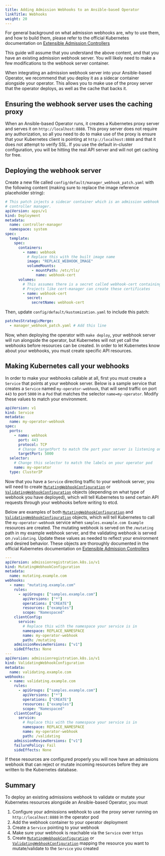 ```yaml
---
title: Adding Admission Webhooks to an Ansible-based Operator
linkTitle: Webhooks
weight: 20
---
```


For general background on what admission webhooks are, why to use them, and how to build them,
please refer to the official Kubernetes documentation on [Extensible Admission Controllers][admission-controllers]

This guide will assume that you understand the above content, and that you have an existing admission
webhook server. You will likely need to make a few modifications to the webhook server container.

When integrating an admission webhook server into your Ansible-based Operator, we recommend that you
deploy it as a sidecar container alongside your operator. This allows you to make use of the proxy
server that the operator deploys, as well as the cache that backs it.

## Ensuring the webhook server uses the caching proxy

When an Ansible-based Operator runs, it creates a Kubernetes proxy server and serves it on
`http://localhost:8888`. This proxy server does not require any authorization, so all you need to
do to make use of the proxy is ensure that your Kubernetes client is pointing at `http://localhost:8888`
and that it does not attempt to verify SSL. If you use the default in-cluster configuration, you will
be hitting the real API server and will not get caching for free.

## Deploying the webhook server

Create a new file called `config/default/manager_webhook_patch.yaml` with the following content
(making sure to replace the image reference placeholder string):

```yaml
# This patch injects a sidecar container which is an admission webhook for the
# controller manager.
apiVersion: apps/v1
kind: Deployment
metadata:
  name: controller-manager
  namespace: system
spec:
  template:
    spec:
      containers:
        - name: webhook
          # Replace this with the built image name
          image: "REPLACE_WEBHOOK_IMAGE"
          volumeMounts:
            - mountPath: /etc/tls/
              name: webhook-cert
      volumes:
        # This assumes there is a secret called webhook-cert containing TLS certificates
        # Projects like cert-manager can create these certificates
        - name: webhook-cert
          secret:
            secretName: webhook-cert
```

Then, update `config/default/kustomization.yaml` to include this patch:

```yaml
patchesStrategicMerge:
  - manager_webhook_patch.yaml # Add this line
```

Now, when deploying the operator with `make deploy`, your webhook server will run alongside the
operator, but Kubernetes will not yet call the webhooks before resources can be created. In order
to let Kubernetes know about your webhooks, you must create specific API resources.

<!--
   TODO(fabianvf,asmacdo) update these sections to direct the user
     to create files in the config directory and make use of kustomize.
     The Go plugin's webhook scaffolding might be a good reference.
-->

## Making Kubernetes call your webhooks

In order to make your webhooks callable at all, first you must create a `Service` that points at your
webhook server. Below is a sample service that creates a `Service` named `my-operator-webhook`, that will
send traffic on port `443` to port `5000` in a `Pod` that matches the selector `name=my-operator`. Modify these
values to match your environment.

```yaml
apiVersion: v1
kind: Service
metadata:
  name: my-operator-webhook
spec:
  ports:
    - name: webhook
      port: 443
      protocol: TCP
      # Change targetPort to match the port your server is listening on
      targetPort: 5000
  selector:
    # Change this selector to match the labels on your operator pod
    name: my-operator
  type: ClusterIP
```

Now that you have a `Service` directing traffic to your webhook server, you will need to create
[`MutatingWebhookConfiguration`][mutating-webhook] or [`ValidatingWebhookConfiguration`][validating-webhook] objects (depending on what type of webhook you have deployed), which will tell Kubernetes
to send certain API requests through your webhooks before writing to etcd.

Below are examples of both [`MutatingWebhookConfiguration`][mutating-webhook] and [`ValidatingWebhookConfiguration`][validating-webhook] objects,
which will tell Kubernetes to call the `my-operator-webhook` service when `samples.example.com Example` resources
are created. The mutating webhook is served on the `/mutating` path in my example webhook server, and the validating webhook is served on `/validating`. Update these values as needed to reflect your environment
and desired behavior. These objects are thoroughly documented in the official Kubernetes documentation on [Extensible Admission Controllers][admission-controllers]

```yaml
---
apiVersion: admissionregistration.k8s.io/v1
kind: MutatingWebhookConfiguration
metadata:
  name: mutating.example.com
webhooks:
  - name: "mutating.example.com"
    rules:
      - apiGroups: ["samples.example.com"]
        apiVersions: ["*"]
        operations: ["CREATE"]
        resources: ["examples"]
        scope: "Namespaced"
    clientConfig:
      service:
        # Replace this with the namespace your service is in
        namespace: REPLACE_NAMESPACE
        name: my-operator-webhook
        path: /mutating
    admissionReviewVersions: ["v1"]
    sideEffects: None
---
apiVersion: admissionregistration.k8s.io/v1
kind: ValidatingWebhookConfiguration
metadata:
  name: validating.example.com
webhooks:
  - name: validating.example.com
    rules:
      - apiGroups: ["samples.example.com"]
        apiVersions: ["*"]
        operations: ["CREATE"]
        resources: ["examples"]
        scope: "Namespaced"
    clientConfig:
      service:
        # Replace this with the namespace your service is in
        namespace: REPLACE_NAMESPACE
        name: my-operator-webhook
        path: /validating
    admissionReviewVersions: ["v1"]
    failurePolicy: Fail
    sideEffects: None
```

If these resources are configured properly you will now have an admissions webhook that can reject or mutate
incoming resources before they are written to the Kubernetes database.

## Summary

To deploy an existing admissions webhook to validate or mutate your Kubernetes resources alongside an
Ansible-based Operator, you must

1. Configure your admissions webhook to use the proxy server running on `http://localhost:8888` in the operator pod
1. Add the webhook container to your operator deployment
1. Create a `Service` pointing to your webhook
1. Make sure your webhook is reachable via the `Service` over `https`
1. Create [`MutatingWebhookConfiguration`][mutating-webhook] or [`ValidatingWebhookConfiguration`][validating-webhook] mapping the resource you want to mutate/validate to the `Service` you created

[admission-controllers]: https://kubernetes.io/docs/reference/access-authn-authz/extensible-admission-controllers/
[validating-webhook]: https://v1-17.docs.kubernetes.io/docs/reference/generated/kubernetes-api/v1.17/#validatingwebhookconfiguration-v1-admissionregistration-k8s-io
[mutating-webhook]: https://v1-17.docs.kubernetes.io/docs/reference/generated/kubernetes-api/v1.17/#mutatingwebhookconfiguration-v1-admissionregistration-k8s-io
